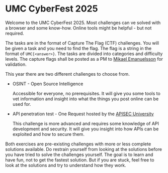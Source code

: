 # UMC CyberFest 2025

Welcome to the UMC CyberFest 2025. Most challenges can ve solved with a browser
and some know-how. Online tools might be helpful - but not required.

The tasks are in the format of Capture The Flag (CTF) challenges. You will be
given a task and you need to find the flag. The flag is a string in the format
of `UMC{<answer>}`. The tasks are divided into categories and difficulty
levels. The capture flags shall be posted as a PM to
[Mikael Emanuelsson](mikael.emanuelsson@who-umc.org) for validation.

This year there are two different challenges to choose from.

* OSINT - Open Source Intelligence
  
  Accessible for everyone, no prerequisites. It will give you some tools to vet
  information and insight into what the things you post online can be used for.

* API penetration test - One Request hosted by the [APISEC University](https://www.apisecuniversity.com/)

  This challenge is more advanced and requires some knowledge of API development and
security. It will give you insight into how APIs can be exploited and how
to secure them.

Both exercises are pre-existing challenges with more or less complete
solutions available. Do restrain yourself from looking at the solutions
before you have tried to solve the challenges yourself. The goal is to learn
and have fun, not to get the fastest solution. But if you are stuck, feel
free to look at the solutions and try to understand how they work.
  